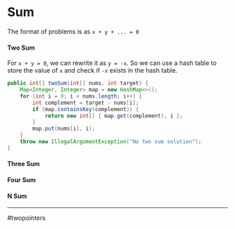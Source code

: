 # Sum

The format of problems is as `x + y + ... = 0`


#### Two Sum

For `x + y = 0`, we can rewrite it as `y = -x`. So we can use a hash table to store the value of `x` and check if `-x` exists in the hash table.

```java
public int[] twoSum(int[] nums, int target) {
    Map<Integer, Integer> map = new HashMap<>();
    for (int i = 0; i < nums.length; i++) {
        int complement = target - nums[i];
        if (map.containsKey(complement)) {
            return new int[] { map.get(complement), i };
        }
        map.put(nums[i], i);
    }
    throw new IllegalArgumentException("No two sum solution");
}
```

#### Three Sum


#### Four Sum


#### N Sum







---

#twopointers

